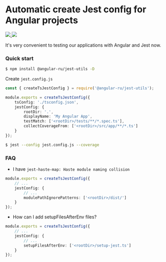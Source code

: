 # Automatic create Jest config for Angular projects

<p>
  <a href="https://badge.fury.io/js/%40angular-ru%2Fjest-utils">
    <img src="https://badge.fury.io/js/%40angular-ru%2Fjest-utils.svg" />
  </a>
  <a href="https://npm-stat.com/charts.html?package=%40angular-ru%2Fjest-utils&from=2019-09-01">
    <img src="https://img.shields.io/npm/dw/@angular-ru/jest-utils" />
  </a>
</p>

It's very convenient to testing our applications with Angular and Jest now.

### Quick start

```bash
$ npm install @angular-ru/jest-utils -D
```

Create `jest.config.js`

```ts
const { createTsJestConfig } = require('@angular-ru/jest-utils');

module.exports = createTsJestConfig({
    tsConfig: './tsconfig.json',
    jestConfig: {
        rootDir: '.',
        displayName: 'My Angular App',
        testMatch: ['<rootDir>/tests/**/*.spec.ts'],
        collectCoverageFrom: ['<rootDir>/src/app/**/*.ts']
    }
});
```

```bash
$ jest --config jest.config.js --coverage
```

### FAQ

-   I have `jest-haste-map: Haste module naming collision`

```ts
module.exports = createTsJestConfig({
    // ...
    jestConfig: {
        // ...
        modulePathIgnorePatterns: ['<rootDir>/dist/']
    }
});
```

-   How can I add setupFilesAfterEnv files?

```ts
module.exports = createTsJestConfig({
    // ...
    jestConfig: {
        // ...
        setupFilesAfterEnv: ['<rootDir>/setup-jest.ts']
    }
});
```
